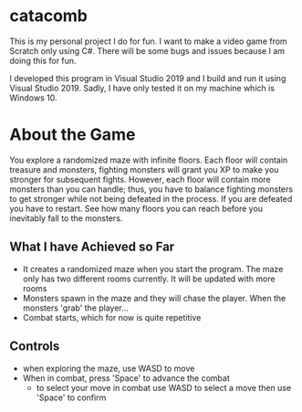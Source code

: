 # catacomb
This is my personal project I do for fun. I want to make a video game from Scratch only using C#. There will be some bugs and issues because I am doing this for fun.

I developed this program in Visual Studio 2019 and I build and run it using Visual Studio 2019. Sadly, I have only tested it on my machine which is Windows 10.

# About the Game
You explore a randomized maze with infinite floors. Each floor will contain treasure and monsters, fighting monsters will grant you XP to make you stronger for subsequent fights. However, each floor will contain more monsters than you can handle; thus, you have to balance fighting monsters to get stronger while not being defeated in the process. If you are defeated you have to restart. See how many floors you can reach before you inevitably fall to the monsters.

## What I have Achieved so Far
- It creates a randomized maze when you start the program. The maze only has two different rooms currently. It will be updated with more rooms
- Monsters spawn in the maze and they will chase the player. When the monsters 'grab' the player...
- Combat starts, which for now is quite repetitive 

## Controls
- when exploring the maze, use WASD to move
- When in combat, press 'Space' to advance the combat
  - to select your move in combat use WASD to select a move then use 'Space' to confirm
  
